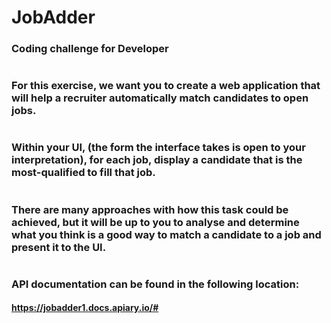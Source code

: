 # JobAdder
### Coding challenge for Developer
#
### For this exercise, we want you to create a web application that will help a recruiter automatically match candidates to open jobs.
#
### Within your UI, (the form the interface takes is open to your interpretation), for each job, display a candidate that is the most-qualified to fill that job.
#
### There are many approaches with how this task could be achieved, but it will be up to you to analyse and determine what you think is a good way to match a candidate to a job and present it to the UI.
#
### API documentation can be found in the following location:
#### https://jobadder1.docs.apiary.io/#
